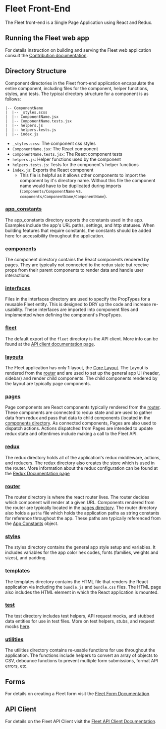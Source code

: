 # Fleet Front-End

The Fleet front-end is a Single Page Application using React and Redux.

## Running the Fleet web app

For details instruction on building and serving the Fleet web application
consult the [Contribution documentation](../docs/4-Contribution/README.md).

## Directory Structure

Component directories in the Fleet front-end application encapsulate the entire
component, including files for the component, helper functions, styles, and tests. The
typical directory structure for a component is as follows:

```
|-- ComponentName
|  |-- _styles.scss
|  |-- ComponentName.jsx
|  |-- ComponentName.tests.jsx
|  |-- helpers.js
|  |-- helpers.tests.js
|  |-- index.js
```

- `_styles.scss`: The component css styles
- `ComponentName.jsx`: The React component
- `ComponentName.tests.jsx`: The React component tests
- `helpers.js`: Helper functions used by the component
- `helpers.tests.js`: Tests for the component's helper functions
- `index.js`: Exports the React component
  - This file is helpful as it allows other components to import the component
    by it's directory name. Without this file the component name would have to
    be duplicated during imports (`components/ComponentName` vs. `components/ComponentName/ComponentName`).

### [app_constants](./app_constants)

The app_constants directory exports the constants used in the app. Examples
include the app's URL paths, settings, and http statuses. When building features
that require constants, the constants should be added here for accessibility
throughout the application.

### [components](./components)

The component directory contains the React components rendered by pages. They
are typically not connected to the redux state but receive props from their
parent components to render data and handle user interactions.

### [interfaces](./interfaces)

Files in the interfaces directory are used to specify the PropTypes for a reusable Fleet
entity. This is designed to DRY up the code and increase re-usability. These
interfaces are imported into component files and implemented when defining the
component's PropTypes.

### [fleet](./fleet)

The default export of the `fleet` directory is the API client. More info can be
found at the [API client documentation page](./fleet/README.md).

### [layouts](https://github.com/fleetdm/fleet/tree/main/frontend/layouts)

The Fleet application has only 1 layout, the [Core Layout](./layouts/CoreLayout/CoreLayout.jsx).
The Layout is rendered from the [router](./router/index.jsx) and are used to set up the general app UI (header, sidebar) and render child components.
The child components rendered by the layout are typically page components.

### [pages](./pages)

Page components are React components typically rendered from the [router](./router).
These components are connected to redux state and are used to gather data from
redux and pass that data to child components (located in the [components
directory](./components). As
connected components, Pages are also used to dispatch actions. Actions
dispatched from Pages are intended to update redux state and oftentimes include
making a call to the Fleet API.

### [redux](./redux)

The redux directory holds all of the application's redux middleware, actions,
and reducers. The redux directory also creates the [store](./redux/store.js) which is used in the router.
More information about the redux configuration can be found at the [Redux
Documentation page](./redux/README.md)

### [router](./router)

The router directory is where the react router lives. The router decides which
component will render at a given URL. Components rendered from the router are
typically located in the [pages directory](./pages). The router directory also holds a `paths`
file which holds the application paths as string constants for reference
throughout the app. These paths are typically referenced from the [App
Constants](./app_constants) object.

### [styles](./styles)

The styles directory contains the general app style setup and variables. It
includes variables for the app color hex codes, fonts (families, weights and sizes), and padding.

### [templates](./templates)

The templates directory contains the HTML file that renders the React application via including the `bundle.js`
and `bundle.css` files. The HTML page also includes the HTML element in which the React application is mounted.

### [test](./test)

The test directory includes test helpers, API request mocks, and stubbed data entities for use in test files.
More on test helpers, stubs, and request mocks [here](./test/README.md).

### [utilities](./utilities)

The utilities directory contains re-usable functions for use throughout the
application. The functions include helpers to convert an array of objects to
CSV, debounce functions to prevent multiple form submissions, format API errors,
etc.

## Forms

For details on creating a Fleet form visit the [Fleet Form Documentation](./components/forms/README.md).

## API Client

For details on the Fleet API Client visit the [Fleet API Client Documentation](./fleet/README.md).
